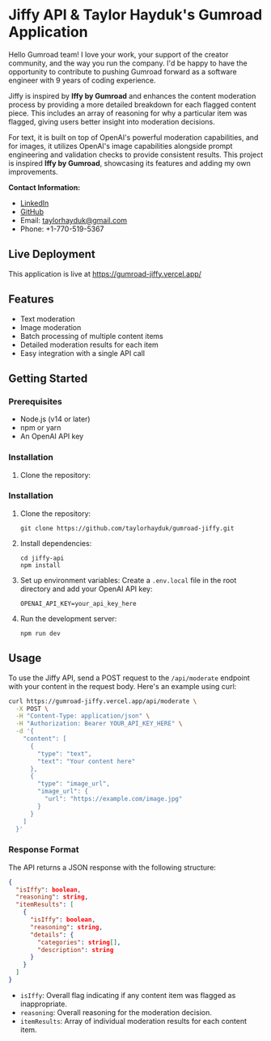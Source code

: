 # Jiffy API & Taylor Hayduk's Gumroad Application

Hello Gumroad team! I love your work, your support of the creator community, and the way you run the company. I'd be happy to have the opportunity to contribute to pushing Gumroad forward as a software engineer with 9 years of coding experience.

Jiffy is inspired by **Iffy by Gumroad** and enhances the content moderation process by providing a more detailed breakdown for each flagged content piece. This includes an array of reasoning for why a particular item was flagged, giving users better insight into moderation decisions.

For text, it is built on top of OpenAI's powerful moderation capabilities, and for images, it utilizes OpenAI's image capabilities alongside prompt engineering and validation checks to provide consistent results. This project is inspired **Iffy by Gumroad**, showcasing its features and adding my own improvements.

**Contact Information:**

- [LinkedIn](https://www.linkedin.com/in/taylorhayduk/)
- [GitHub](https://github.com/taylorhayduk)
- Email: taylorhayduk@gmail.com
- Phone: +1-770-519-5367

## Live Deployment

This application is live at https://gumroad-jiffy.vercel.app/

## Features

- Text moderation
- Image moderation
- Batch processing of multiple content items
- Detailed moderation results for each item
- Easy integration with a single API call

## Getting Started

### Prerequisites

- Node.js (v14 or later)
- npm or yarn
- An OpenAI API key

### Installation

1. Clone the repository:

### Installation

1. Clone the repository:

   ```
   git clone https://github.com/taylorhayduk/gumroad-jiffy.git
   ```

2. Install dependencies:

   ```
   cd jiffy-api
   npm install
   ```

3. Set up environment variables:
   Create a `.env.local` file in the root directory and add your OpenAI API key:

   ```
   OPENAI_API_KEY=your_api_key_here
   ```

4. Run the development server:
   ```
   npm run dev
   ```

## Usage

To use the Jiffy API, send a POST request to the `/api/moderate` endpoint with your content in the request body. Here's an example using curl:

```bash
curl https://gumroad-jiffy.vercel.app/api/moderate \
  -X POST \
  -H "Content-Type: application/json" \
  -H "Authorization: Bearer YOUR_API_KEY_HERE" \
  -d '{
    "content": [
      {
        "type": "text",
        "text": "Your content here"
      },
      {
        "type": "image_url",
        "image_url": {
          "url": "https://example.com/image.jpg"
        }
      }
    ]
  }'
```

### Response Format

The API returns a JSON response with the following structure:

```json
{
  "isIffy": boolean,
  "reasoning": string,
  "itemResults": [
    {
      "isIffy": boolean,
      "reasoning": string,
      "details": {
        "categories": string[],
        "description": string
      }
    }
  ]
}
```

- `isIffy`: Overall flag indicating if any content item was flagged as inappropriate.
- `reasoning`: Overall reasoning for the moderation decision.
- `itemResults`: Array of individual moderation results for each content item.

